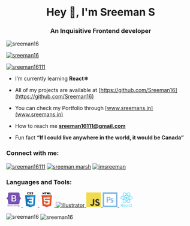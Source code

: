 <h1 align="center">Hey 🙋, I'm Sreeman S</h1>
<h3 align="center">An Inquisitive Frontend developer</h3>

<p align="left"> <img src="https://komarev.com/ghpvc/?username=sreeman16&label=Profile%20views&color=0e75b6&style=flat" alt="sreeman16" /> </p>

<p align="left"> <a href="https://github.com/ryo-ma/github-profile-trophy"><img src="https://github-profile-trophy.vercel.app/?username=sreeman16" alt="sreeman16" /></a> </p>

<p align="left"> <a href="https://twitter.com/sreeman16111" target="blank"><img src="https://img.shields.io/twitter/follow/sreeman16111?logo=twitter&style=for-the-badge" alt="sreeman16111" /></a> </p>

- I’m currently learning **React⚛️**

- All of my projects are available at [https://github.com/Sreeman16](https://github.com/Sreeman16)

- You can check my Portfolio through [www.sreemans.in](www.sreemans.in)

- How to reach me **sreeman16111@gmail.com**

- Fun fact **“If I could live anywhere in the world, it would be Canada”**

<h3 align="left">Connect with me:</h3>
<p align="left">
<a href="https://twitter.com/sreeman16111" target="blank"><img align="center" src="https://raw.githubusercontent.com/rahuldkjain/github-profile-readme-generator/master/src/images/icons/Social/twitter.svg" alt="sreeman16111" height="30" width="40" /></a>
<a href="https://fb.com/sreeman marsh" target="blank"><img align="center" src="https://raw.githubusercontent.com/rahuldkjain/github-profile-readme-generator/master/src/images/icons/Social/facebook.svg" alt="sreeman marsh" height="30" width="40" /></a>
<a href="https://instagram.com/imsreeman" target="blank"><img align="center" src="https://raw.githubusercontent.com/rahuldkjain/github-profile-readme-generator/master/src/images/icons/Social/instagram.svg" alt="imsreeman" height="30" width="40" /></a>
</p>

<h3 align="left">Languages and Tools:</h3>
<p align="left"> <a href="https://getbootstrap.com" target="_blank" rel="noreferrer"> <img src="https://raw.githubusercontent.com/devicons/devicon/master/icons/bootstrap/bootstrap-plain-wordmark.svg" alt="bootstrap" width="40" height="40"/> </a> <a href="https://www.w3schools.com/css/" target="_blank" rel="noreferrer"> <img src="https://raw.githubusercontent.com/devicons/devicon/master/icons/css3/css3-original-wordmark.svg" alt="css3" width="40" height="40"/> </a> <a href="https://www.w3.org/html/" target="_blank" rel="noreferrer"> <img src="https://raw.githubusercontent.com/devicons/devicon/master/icons/html5/html5-original-wordmark.svg" alt="html5" width="40" height="40"/> </a> <a href="https://www.adobe.com/in/products/illustrator.html" target="_blank" rel="noreferrer"> <img src="https://www.vectorlogo.zone/logos/adobe_illustrator/adobe_illustrator-icon.svg" alt="illustrator" width="40" height="40"/> </a> <a href="https://developer.mozilla.org/en-US/docs/Web/JavaScript" target="_blank" rel="noreferrer"> <img src="https://raw.githubusercontent.com/devicons/devicon/master/icons/javascript/javascript-original.svg" alt="javascript" width="40" height="40"/> </a> <a href="https://www.photoshop.com/en" target="_blank" rel="noreferrer"> <img src="https://raw.githubusercontent.com/devicons/devicon/master/icons/photoshop/photoshop-line.svg" alt="photoshop" width="40" height="40"/> </a> <a href="https://reactjs.org/" target="_blank" rel="noreferrer"> <img src="https://raw.githubusercontent.com/devicons/devicon/master/icons/react/react-original-wordmark.svg" alt="react" width="40" height="40"/> </a> </p>

<p><img align="left" src="https://github-readme-stats.vercel.app/api/top-langs?username=sreeman16&show_icons=true&locale=en&layout=compact" alt="sreeman16" /></p>

<p>&nbsp;<img align="center" src="https://github-readme-stats.vercel.app/api?username=sreeman16&show_icons=true&locale=en" alt="sreeman16" /></p>
